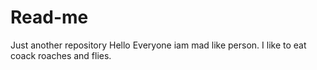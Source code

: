 # Read-me
Just another repository
Hello Everyone iam mad like person.
I like to eat coack roaches and flies.
